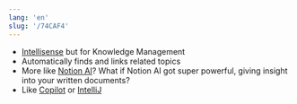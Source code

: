 ```yaml
---
lang: 'en'
slug: '/74CAF4'
---
```


- [Intellisense](./../.././docs/pages/Intellisense.md) but for Knowledge Management
- Automatically finds and links related topics
- More like [Notion AI](./../.././docs/pages/Notion%20AI.md)? What if Notion AI got super powerful, giving insight into your written documents?
- Like [Copilot](./../.././docs/pages/Copilot.md) or [IntelliJ](./../.././docs/pages/IntelliJ.md)

<head>
  <html lang="en-US"/>
</head>
